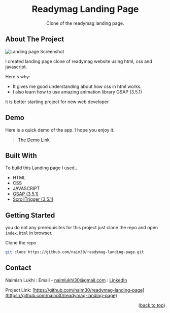 <div id="top"></div>

<br />
<div align="center">
  <h1 align="center">Readymag Landing Page</h1>

  <p align="center">
    Clone of the readymag landing page.
  </p>
</div>

## About The Project

![Landing page Screenshot](hero-section.jpg)

I created landing page clone of readymag website using html, css and javascript.

Here's why:

- It gives me good understanding about how css in html works.
- I also learn how to use amazing animation library GSAP (3.5.1)

it is better starting project for new web developer

## Demo

Here is a quick demo of the app. I hope you enjoy it.

> [The Demo Link](https://naim30.github.io/readymag-landing-page/)

## Built With

To build this Landing page I used..

- HTML
- CSS
- JAVASCRIPT
- [GSAP (3.5.1)](https://greensock.com/gsap/)
- [ScrollTrigger (3.5.1)](https://greensock.com/scrolltrigger/)

## Getting Started

you do not any prerequisites for this project just clone the repo and open `index.html` in browser.

Clone the repo

```sh
git clone https://github.com/naim30/readymag-landing-page.git
```

## Contact

Naimish Lukhi :
Email - naimlukhi30@gmail.com :
[LinkedIn](https://www.linkedin.com/in/naimish-lukhi-a2b14a1b9)

Project Link: [https://github.com/naim30/readymag-landing-page](https://github.com/naim30/readymag-landing-page)

<p align="right">(<a href="#top">back to top</a>)</p>
